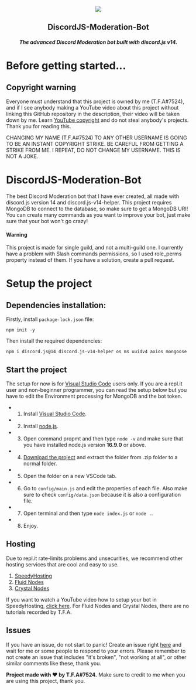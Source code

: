 <div align="center">
  <img src="https://user-images.githubusercontent.com/92172698/212478747-4db80253-59a9-4702-b5a8-0cb2ecb7ef62.png">
  <h2>
    DiscordJS-Moderation-Bot 
   </h2>
   <h5>
    The advanced Discord Moderation bot built with discord.js v14.  
   </h5>
</div>

# Before getting started...
## Copyright warning
Everyone must understand that this project is owned by me (T.F.A#7524), and if I see anybody making a YouTube video about this project without linking this GitHub repository in the description, their video will be taken down by me. Learn [YouTube copyright](https://www.youtube.com/howyoutubeworks/policies/copyright/) and do not steal anybody's projects. Thank you for reading this.

CHANGING MY NAME (T.F.A#7524) TO ANY OTHER USERNAME IS GOING TO BE AN INSTANT COPYRIGHT STRIKE. BE CAREFUL FROM GETTING A STRIKE FROM ME. I REPEAT, DO NOT CHANGE MY USERNAME. THIS IS NOT A JOKE.

# DiscordJS-Moderation-Bot
The best Discord Moderation bot that I have ever created, all made with discord.js version 14 and discord.js-v14-helper. This project requires MongoDB to connect to the database, so make sure to get a MongoDB URI! You can create many commands as you want to improve your bot, just make sure that your bot won't go crazy!

#### Warning
This project is made for single guild, and not a multi-guild one. I currently have a problem with Slash commands permissions, so I used role_perms property instead of them. If you have a solution, create a pull request.

# Setup the project

## Dependencies installation:
Firstly, install `package-lock.json` file:
```shell
npm init -y
```

Then install the required dependencies:

```shell
npm i discord.js@14 discord.js-v14-helper os ms uuidv4 axios mongoose
```

## Start the project
The setup for now is for [Visual Studio Code](https://code.visualstudio.com/) users only. If you are a repl.it user and non-beginner programmer, you can read the setup below but you have to edit the Environment processing for MongoDB and the bot token.
- 1. Install [Visual Studio Code](https://code.visualstudio.com/).
- 2. Install [node.js](https://nodejs.org/en/download/).
- 3. Open command propmt and then type `node -v` and make sure that you have installed node.js version **16.9.0** or above.
- 4. [Download the project](https://github.com/TFAGaming/DiscordJS-Moderation-Bot/archive/refs/heads/main.zip) and extract the folder from .zip folder to a normal folder.
- 5. Open the folder on a new VSCode tab.
- 6. Go to `config/main.js` and edit the properties of each file. Also make sure to check `config/data.json` because it is also a configuration file.
- 7. Open terminal and then type `node index.js` or `node .`.
- 8. Enjoy.

## Hosting
Due to repl.it rate-limits problems and unsecurities, we recommend other hosting services that are cool and easy to use.
1. [SpeedyHosting](https://www.speedyhosting.tech/)
2. [Fluid Nodes](https://fluidnodes.com/)
3. [Crystal Nodes](https://dash.ssmidge.xyz/)

If you want to watch a YouTube video how to setup your bot in SpeedyHosting, [click here](https://www.youtube.com/watch?v=ksSlfnVxOS4&ab_channel=T.F.A7524). For Fluid Nodes and Crystal Nodes, there are no tutorials recorded by T.F.A.

## Issues
If you have an issue, do not start to panic! Create an issue right [here](https://github.com/TFAGaming/Tags-System-Discord-Bot/issues) and wait for me or some people to respond to your errors.
Please remember to not create an issue that includes "it's broken", "not working at all", or other similar comments like these, thank you.

**Project made with ❤ by T.F.A#7524.** Make sure to credit to me when you are using this project, thank you.
